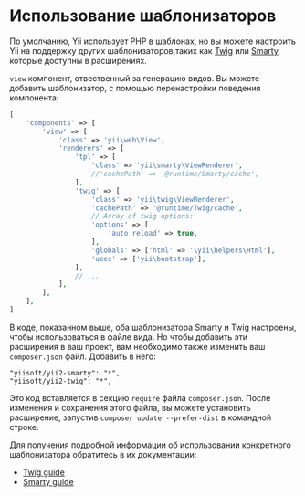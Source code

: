 Использование шаблонизаторов
======================

По умолчанию, Yii использует PHP в шаблонах, но вы можете настроить Yii на поддержку других шаблонизаторов,таких как
[Twig](http://twig.sensiolabs.org/) или [Smarty](http://www.smarty.net/), которые доступны в расширениях.

`view` компонент, отвественный за генерацию видов. Вы можете добавить шаблонизатор, с помощью перенастройки поведения компонента:

```php
[
    'components' => [
        'view' => [
            'class' => 'yii\web\View',
            'renderers' => [
                'tpl' => [
                    'class' => 'yii\smarty\ViewRenderer',
                    //'cachePath' => '@runtime/Smarty/cache',
                ],
                'twig' => [
                    'class' => 'yii\twig\ViewRenderer',
                    'cachePath' => '@runtime/Twig/cache',
                    // Array of twig options:
                    'options' => [
                        'auto_reload' => true,
                    ],
                    'globals' => ['html' => '\yii\helpers\Html'],
                    'uses' => ['yii\bootstrap'],
                ],
                // ...
            ],
        ],
    ],
]
```

В коде, показанном выше, оба шаблонизатора Smarty и Twig настроены, чтобы использоваться в файле вида. Но чтобы добавить эти расширения в ваш проект, вам необходимо также изменить ваш `composer.json` файл. Добавить в него:

```
"yiisoft/yii2-smarty": "*",
"yiisoft/yii2-twig": "*",
```
Это код вставляется в секцию `require` файла `composer.json`. После изменения и сохранения этого файла, вы можете установить расширение, запустив `composer update --prefer-dist` в командной строке.

Для получения подробной информации об использовании конкретного шаблонизатора обратитесь в их документации:

- [Twig guide](https://github.com/yiisoft/yii2-twig/tree/master/docs/guide)
- [Smarty guide](https://github.com/yiisoft/yii2-smarty/tree/master/docs/guide)